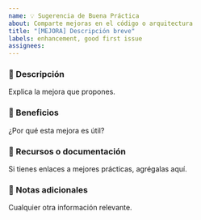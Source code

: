 ```yaml
---
name: 💡 Sugerencia de Buena Práctica
about: Comparte mejoras en el código o arquitectura
title: "[MEJORA] Descripción breve"
labels: enhancement, good first issue
assignees: 
---
```


### 🚀 Descripción
Explica la mejora que propones.

### 🧐 Beneficios
¿Por qué esta mejora es útil?

### 📖 Recursos o documentación
Si tienes enlaces a mejores prácticas, agrégalas aquí.

### 📌 Notas adicionales
Cualquier otra información relevante.
